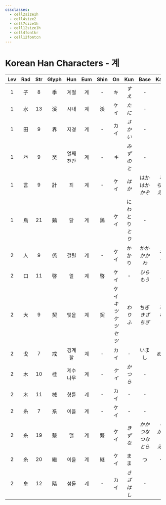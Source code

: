 ```yaml
---
cssclasses:
  - cell2size1h
  - cell4size2
  - cell7size1h
  - cell12size1h
  - cell4fontkr
  - cell12fontcn
---
```


# Korean Han Characters - 계

| Lev | Rad | Str | Glyph |  Hun  | Eum | Shin |           On           |     Kun      |          Base          |         Kana         | Simp |   Man    |  Can  |
| :-: | :-: | :-: | :---: | :---: | :-: | :--: | :--------------------: | :----------: | :--------------------: | :------------------: | :--: | :------: | :---: |
|  1  |  子  |  8  |   季   |  계절   |  계  |  -   |           キ            |     *すえ*     |           -            |          -           |  -   |    jì    | gwai3 |
|  1  |  水  | 13  |   溪   |  시내   |  계  |  渓   |           ケイ           |     *たに*     |           -            |          -           |  -   |    xī    | kai1  |
|  1  |  田  |  9  |   界   |  지경   |  계  |  -   |           カイ           |    *さかい*     |           -            |          -           |  -   |   jiè    | gaai3 |
|  1  |  癶  |  9  |   癸   | 열째 천간 |  계  |  -   |          *キ*           |    *みずのと*    |           -            |          -           |  -   |   guǐ    | gwai3 |
|  1  |  言  |  9  |   計   |   꾀   |  계  |  -   |           ケイ           |     *はか*     |    はか<br>はか<br>*かぞ*    |   る<br>らう<br>*える*    |  计   |    jì    | gai3  |
|  1  |  鳥  | 21  |   鷄   |   닭   |  계  |  鶏   |           ケイ           | にわとり<br>*とり* |           -            |          -           |  鸡   |    jī    | gai1  |
|  2  |  人  |  9  |   係   |  걸릴   |  계  |  -   |           ケイ           |     かかり      |      かか<br>*かかわ*       |       る<br>*る*       |  系   |    xì    | hai6  |
|  2  |  口  | 11  |   啓   |   열   |  계  |  啓   |           ケイ           |      -       |       *ひら<br>もう*       |       *く<br>す*       |  启   |    qǐ    | kai2  |
|  2  |  大  |  9  |   契   |  맺을   |  계  |  契   | ケイ<br>*キツ<br>ケツ<br>セツ* |    *わりふ*     |    ちぎ<br>*きざ<br>ちぎ*    |   る<br>*む*<br>*り*    |  -   |    qì    | kai3  |
|  2  |  戈  |  7  |   戒   |  경계할  |  계  |  -   |           カイ           |      -       |          いまし           |          める          |  -   |   jiè    | gaai3 |
|  2  |  木  | 10  |   桂   | 계수나무  |  계  |  -   |          *ケイ*          |    *かつら*     |           -            |          -           |  -   |   guì    | gwai3 |
|  2  |  木  | 11  |   械   |  형틀   |  계  |  -   |           カイ           |      -       |           -            |          -           |  -   |   xiè    | haai6 |
|  2  |  糸  |  7  |   系   |  이을   |  계  |  -   |           ケイ           |      -       |           -            |          -           |  -   |    xì    | hai6  |
|  2  |  糸  | 19  |   繫   |   맬   |  계  |  繋   |           ケイ           |    *きずな*     | *かか<br>つな<br>つな<br>とら* | *る<br>がる<br>ぐ<br>える* |  系   | jì<br>xì | hai6  |
|  2  |  糸  | 20  |   繼   |  이을   |  계  |  継   |           ケイ           |      まま      |           つ            |          ぐ           |  继   |    jì    | gai3  |
|  2  |  阜  | 12  |   階   |  섬돌   |  계  |  -   |           カイ           |    *きざはし*    |           -            |          -           |  阶   |   jiē    | gaai1 |
